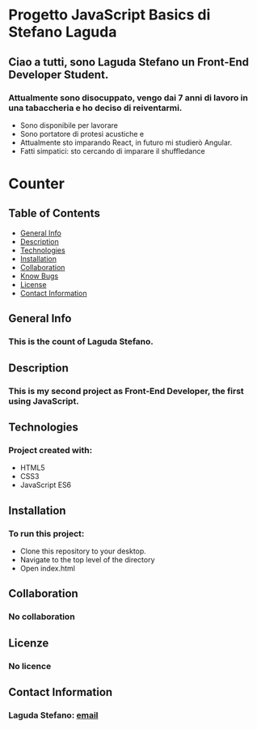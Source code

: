 # Progetto JavaScript Basics di Stefano Laguda
## Ciao a tutti, sono Laguda Stefano un Front-End Developer Student.

### Attualmente sono disocuppato, vengo dai 7 anni di lavoro in una tabaccheria e ho deciso di reiventarmi.
* Sono disponibile per lavorare
* Sono portatore di protesi acustiche e
* Attualmente sto imparando React, in futuro mi studierò Angular.
* Fatti simpatici: sto cercando di imparare il shuffledance


# Counter

## Table of Contents
- [General Info](#general-info)
- [Description](#description)
- [Technologies](#technologies)
- [Installation](#installation)
- [Collaboration](#collaboration)
- [Know Bugs](#know-bugs)
- [License](#license)
- [Contact Information](#contacts)

## General Info
### This is the count of Laguda Stefano.

## Description
### This is my second project as Front-End Developer, the first using JavaScript.

## Technologies
### Project created with:
   * HTML5
   * CSS3
   * JavaScript ES6

## Installation
### To run this project:
  * Clone this repository to your desktop.
  * Navigate to the top level of the directory
  * Open index.html

## Collaboration
### No collaboration

## Licenze
### No licence

## Contact Information
### Laguda Stefano: [email](laguda92@gmail.com)